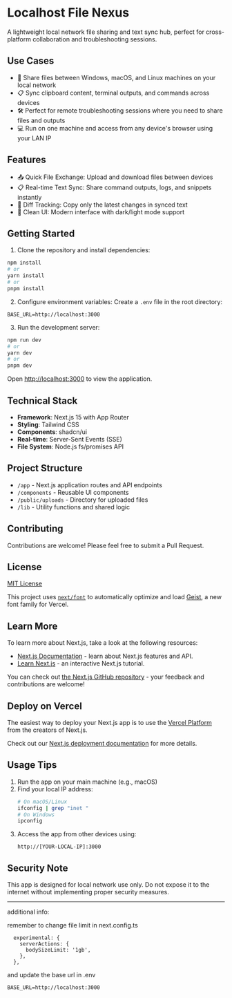 # Localhost File Nexus

A lightweight local network file sharing and text sync hub, perfect for cross-platform collaboration and troubleshooting sessions.

## Use Cases

- 🔄 Share files between Windows, macOS, and Linux machines on your local network
- 📋 Sync clipboard content, terminal outputs, and commands across devices
- 🛠️ Perfect for remote troubleshooting sessions where you need to share files and outputs
- 💻 Run on one machine and access from any device's browser using your LAN IP

## Features

- 📤 Quick File Exchange: Upload and download files between devices
- 📋 Real-time Text Sync: Share command outputs, logs, and snippets instantly
- 🔄 Diff Tracking: Copy only the latest changes in synced text
- 🎯 Clean UI: Modern interface with dark/light mode support

## Getting Started

1. Clone the repository and install dependencies:

```bash
npm install
# or
yarn install
# or
pnpm install
```

2. Configure environment variables:
Create a `.env` file in the root directory:
```
BASE_URL=http://localhost:3000
```

3. Run the development server:
```bash
npm run dev
# or
yarn dev
# or
pnpm dev
```

Open [http://localhost:3000](http://localhost:3000) to view the application.

## Technical Stack

- **Framework**: Next.js 15 with App Router
- **Styling**: Tailwind CSS
- **Components**: shadcn/ui
- **Real-time**: Server-Sent Events (SSE)
- **File System**: Node.js fs/promises API

## Project Structure

- `/app` - Next.js application routes and API endpoints
- `/components` - Reusable UI components
- `/public/uploads` - Directory for uploaded files
- `/lib` - Utility functions and shared logic

## Contributing

Contributions are welcome! Please feel free to submit a Pull Request.

## License

[MIT License](LICENSE)

This project uses [`next/font`](https://nextjs.org/docs/app/building-your-application/optimizing/fonts) to automatically optimize and load [Geist](https://vercel.com/font), a new font family for Vercel.

## Learn More

To learn more about Next.js, take a look at the following resources:

- [Next.js Documentation](https://nextjs.org/docs) - learn about Next.js features and API.
- [Learn Next.js](https://nextjs.org/learn) - an interactive Next.js tutorial.

You can check out [the Next.js GitHub repository](https://github.com/vercel/next.js) - your feedback and contributions are welcome!

## Deploy on Vercel

The easiest way to deploy your Next.js app is to use the [Vercel Platform](https://vercel.com/new?utm_medium=default-template&filter=next.js&utm_source=create-next-app&utm_campaign=create-next-app-readme) from the creators of Next.js.

Check out our [Next.js deployment documentation](https://nextjs.org/docs/app/building-your-application/deploying) for more details.

## Usage Tips

1. Run the app on your main machine (e.g., macOS)
2. Find your local IP address:
   ```bash
   # On macOS/Linux
   ifconfig | grep "inet "
   # On Windows
   ipconfig
   ```
3. Access the app from other devices using:
   ```
   http://[YOUR-LOCAL-IP]:3000
   ```

## Security Note

This app is designed for local network use only. Do not expose it to the internet without implementing proper security measures.

------------------
additional info:

remember to change file limit in next.config.ts
```
  experimental: {
    serverActions: {
      bodySizeLimit: '1gb',
    },
  },
```

and update the base url in .env
```
BASE_URL=http://localhost:3000
```